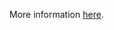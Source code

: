 More information [here](https://docs.prismacloud.io/en/enterprise-edition/policy-reference/api-policies/openapi-policies/bc-openapi-8).
